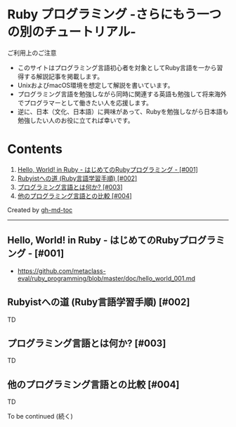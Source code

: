 # Ruby プログラミング -さらにもう一つの別のチュートリアル-

ご利用上のご注意
* このサイトはプログラミング言語初心者を対象としてRuby言語を一から習得する解説記事を掲載します。
* UnixおよびmacOS環境を想定して解説を書いています。
* プログラミング言語を勉強しながら同時に関連する英語も勉強して将来海外でプログラマーとして働きたい人を応援します。
* 逆に、日本（文化、日本語）に興味があって、Rubyを勉強しながら日本語も勉強したい人のお役に立てれば幸いです。

Contents
=================

1. [Hello, World\! in Ruby \- はじめてのRubyプログラミング \- [\#001]](#hello-world-in-ruby---the-first-ruby-code---%E3%81%AF%E3%81%98%E3%82%81%E3%81%AE%E4%B8%80%E6%AD%A9-001)
2. [Rubyistへの道 (Ruby言語学習手順) [\#002]](#a-road-map-to-a-rubyist-rubyist%E3%81%B8%E3%81%AE%E9%81%93-ruby%E8%A8%80%E8%AA%9E%E5%AD%A6%E7%BF%92%E6%89%8B%E9%A0%86-002)
3. [プログラミング言語とは何か? [\#003]](#what-is-programming-language-%E3%83%97%E3%83%AD%E3%82%B0%E3%83%A9%E3%83%9F%E3%83%B3%E3%82%B0%E8%A8%80%E8%AA%9E%E3%81%A8%E3%81%AF%E4%BD%95%E3%81%8B-003)
4. [他のプログラミング言語との比較 [\#004]](#compare-with-other-languages-%E4%BB%96%E3%81%AE%E3%83%97%E3%83%AD%E3%82%B0%E3%83%A9%E3%83%9F%E3%83%B3%E3%82%B0%E8%A8%80%E8%AA%9E%E3%81%A8%E3%81%AE%E6%AF%94%E8%BC%83-004)

Created by [gh-md-toc](https://github.com/ekalinin/github-markdown-toc.go)

----

## Hello, World! in Ruby - はじめてのRubyプログラミング - [#001]

* https://github.com/metaclass-eval/ruby_programming/blob/master/doc/hello_world_001.md

## Rubyistへの道 (Ruby言語学習手順) [#002]

TD 

## プログラミング言語とは何か? [#003]

TD

## 他のプログラミング言語との比較 [#004]

TD

To be continued (続く)

